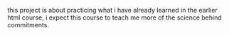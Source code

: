 this project is about practicing what i have already learned in the earlier html course, i expect this course to teach me more of the science behind commitments.